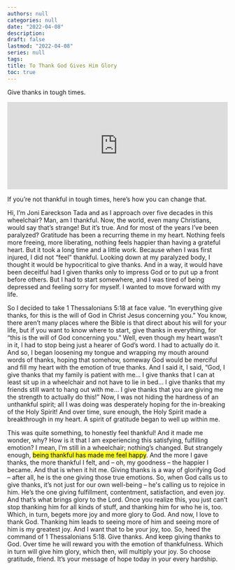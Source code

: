 ```yaml
---
authors: null
categories: null
date: "2022-04-08"
description: 
draft: false
lastmod: "2022-04-08"
series: null
tags: 
title: To Thank God Gives Him Glory
toc: true
---
```

Give thanks in tough times.    

<iframe height="200px" width="100%" frameborder="no" scrolling="no" seamless src="https://player.simplecast.com/84fdcbdb-90fa-47c4-90a8-4355d59dd6af?dark=false"></iframe>
<!--more-->

If you’re not thankful in tough times, here’s how you can change that.  

Hi, I’m Joni Eareckson Tada and as I approach over five decades in this wheelchair? Man, am I thankful. Now, the world, even many Christians, would say that’s strange! But it’s true. And for most of the years I’ve been paralyzed? Gratitude has been a recurring theme in my heart. Nothing feels more freeing, more liberating, nothing feels happier than having a grateful heart. But it took a long time and a little work. Because when I was first injured, I did not “feel” thankful. Looking down at my paralyzed body, I thought it would be hypocritical to give thanks. And in a way, it would have been deceitful had I given thanks only to impress God or to put up a front before others. But I had to start somewhere, and I was tired of being depressed and feeling sorry for myself. I wanted to move forward with my life.  

So I decided to take 1 Thessalonians 5:18 at face value. “In everything give thanks, for this is the will of God in Christ Jesus concerning you.” You know, there aren’t many places where the Bible is that direct about his will for your life, but if you want to know where to start, give thanks in everything, for “this is the will of God concerning you.” Well, even though my heart wasn’t in it, I had to stop being just a hearer of God’s word. I had to actually do it. And so, I began loosening my tongue and wrapping my mouth around words of thanks, hoping that somehow, someway God would be merciful and fill my heart with the emotion of true thanks. And I said it, I said, “God, I give thanks that my family is patient with me… I give thanks that I can at least sit up in a wheelchair and not have to lie in bed… I give thanks that my friends still want to hang out with me… I give thanks that you are giving me the strength to actually do this!” Now, I was not hiding the hardness of an unthankful spirit; all I was doing was desperately hoping for the in-breaking of the Holy Spirit! And over time, sure enough, the Holy Spirit made a breakthrough in my heart. A spirit of gratitude began to well up within me.

This was quite something, to honestly feel thankful! And it made me wonder, why? How is it that I am experiencing this satisfying, fulfilling emotion? I mean, I'm still in a wheelchair; nothing’s changed. But strangely enough, <mark>being thankful has made me feel happy</mark>. And the more I gave thanks, the more thankful I felt, and – oh, my goodness – the happier I became. And that is when it hit me. Giving thanks is a way of glorifying God – after all, he is the one giving those true emotions. So, when God calls us to give thanks, it’s not just for our own well-being – he's calling us to rejoice in him. He’s the one giving fulfillment, contentment, satisfaction, and even joy. And that’s what brings glory to the Lord. Once you realize this, you just can’t stop thanking him for all kinds of stuff, and thanking him for who he is, too. Which, in turn, begets more joy and more glory to God. And now, I love to thank God. Thanking him leads to seeing more of him and seeing more of him is my greatest joy. And I want that to be your joy, too. So, heed the command of 1 Thessalonians 5:18. Give thanks. And keep giving thanks to God. Over time he will reward you with the emotion of thankfulness. Which in turn will give him glory, which then, will multiply your joy. So choose gratitude, friend. It’s your message of hope today in your every hardship.